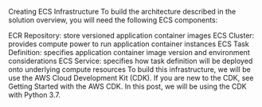 Creating ECS Infrastructure
To build the architecture described in the solution overview, you will need the following ECS components:

ECR Repository: store versioned application container images
ECS Cluster: provides compute power to run application container instances
ECS Task Definition: specifies application container image version and environment considerations
ECS Service: specifies how task definition will be deployed onto underlying compute resources
To build this infrastructure, we will be use the AWS Cloud Development Kit (CDK). If you are new to the CDK, see Getting Started with the AWS CDK. In this post, we will be using the CDK with Python 3.7.
